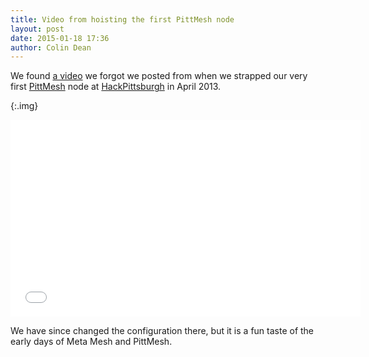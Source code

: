 ```yaml
---
title: Video from hoisting the first PittMesh node
layout: post
date: 2015-01-18 17:36
author: Colin Dean
---
```


We found [a video](https://www.youtube.com/watch?v=9MGPBH8svJ0) we forgot we
posted from when we strapped our very first [PittMesh](http://www.pittmesh.net)
node at [HackPittsburgh](http://www.hackpittsburgh.org/) in April 2013.

{:.img}
<iframe 
  width="560" height="315" 
  src="//www.youtube.com/embed/9MGPBH8svJ0" 
  frameborder="0" allowfullscreen></iframe>

We have since changed the configuration there, but it is a fun taste of the early
days of Meta Mesh and PittMesh.

